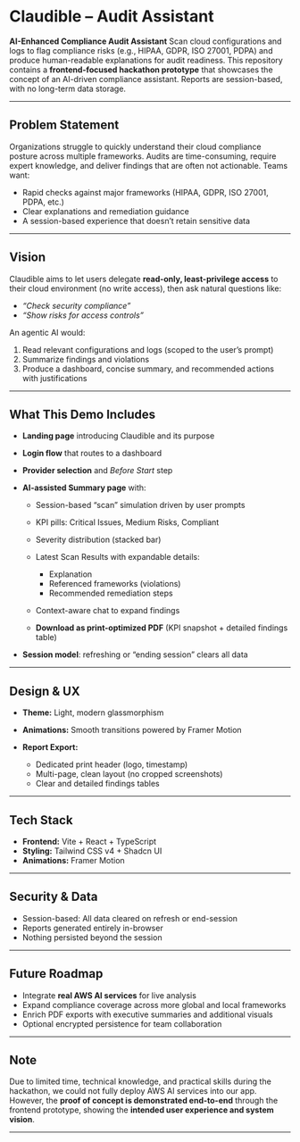 # Claudible – Audit Assistant

**AI-Enhanced Compliance Audit Assistant**
Scan cloud configurations and logs to flag compliance risks (e.g., HIPAA, GDPR, ISO 27001, PDPA) and produce human-readable explanations for audit readiness. This repository contains a **frontend-focused hackathon prototype** that showcases the concept of an AI-driven compliance assistant. Reports are session-based, with no long-term data storage.

---

## Problem Statement

Organizations struggle to quickly understand their cloud compliance posture across multiple frameworks. Audits are time-consuming, require expert knowledge, and deliver findings that are often not actionable. Teams want:

* Rapid checks against major frameworks (HIPAA, GDPR, ISO 27001, PDPA, etc.)
* Clear explanations and remediation guidance
* A session-based experience that doesn’t retain sensitive data

---

## Vision

Claudible aims to let users delegate **read-only, least-privilege access** to their cloud environment (no write access), then ask natural questions like:

* *“Check security compliance”*
* *“Show risks for access controls”*

An agentic AI would:

1. Read relevant configurations and logs (scoped to the user’s prompt)
2. Summarize findings and violations
3. Produce a dashboard, concise summary, and recommended actions with justifications

---

## What This Demo Includes

* **Landing page** introducing Claudible and its purpose
* **Login flow** that routes to a dashboard
* **Provider selection** and *Before Start* step
* **AI-assisted Summary page** with:

  * Session-based “scan” simulation driven by user prompts
  * KPI pills: Critical Issues, Medium Risks, Compliant
  * Severity distribution (stacked bar)
  * Latest Scan Results with expandable details:

    * Explanation
    * Referenced frameworks (violations)
    * Recommended remediation steps
  * Context-aware chat to expand findings
  * **Download as print-optimized PDF** (KPI snapshot + detailed findings table)
* **Session model**: refreshing or “ending session” clears all data

---

## Design & UX

* **Theme:** Light, modern glassmorphism
* **Animations:** Smooth transitions powered by Framer Motion
* **Report Export:**

  * Dedicated print header (logo, timestamp)
  * Multi-page, clean layout (no cropped screenshots)
  * Clear and detailed findings tables

---

## Tech Stack

* **Frontend:** Vite + React + TypeScript
* **Styling:** Tailwind CSS v4 + Shadcn UI
* **Animations:** Framer Motion

---

## Security & Data

* Session-based: All data cleared on refresh or end-session
* Reports generated entirely in-browser
* Nothing persisted beyond the session

---

## Future Roadmap

* Integrate **real AWS AI services** for live analysis
* Expand compliance coverage across more global and local frameworks
* Enrich PDF exports with executive summaries and additional visuals
* Optional encrypted persistence for team collaboration

---

## Note

Due to limited time, technical knowledge, and practical skills during the hackathon, we could not fully deploy AWS AI services into our app. However, the **proof of concept is demonstrated end-to-end** through the frontend prototype, showing the **intended user experience and system vision**.

---
